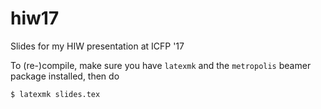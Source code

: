 # hiw17

Slides for my HIW presentation at ICFP '17

To (re-)compile, make sure you have `latexmk` and the `metropolis` beamer package installed, then do

```
$ latexmk slides.tex
```
